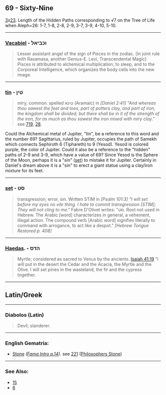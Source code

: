 ## 69 - Sixty-Nine
[3](3)x[23](23). Length of the Hidden Paths corresponding to √7 on the Tree of Life when Aleph=26: 1-7, 1-8, 2-8, 2-9, 3-7, 3-9, 4-10, 5-10.

---

### [Vacabiel](/keys/VKBIAL) - וכביאל
> Lesser assistant angel of the sign of Pisces in the zodiac. [In joint rule with Rasamasa, another Genius-E. Levi, Transcendental Magic} Pisces is attributed to alchemical multiplication, to sleep, and to the Corporeal Intelligence, which organizes the body cells into the new image.

---

### [tin](/keys/TIN) - טין
> miry, common. spelled טינא (Aramaic) in *[Daniel 2:41] "And whereas thou sawest the feet and toes, part of potters clay, and part of iron, the kingdom shall be divided; but there shall be in it of the strength of the iron, for as much as thou sawest the iron mixed with miry clay."* see [719](719), [28](28).

Could the Alchemical metal of Jupiter, "tin", be a reference to this word and the number 69? Sagittarius, ruled by Jupiter, occupies the path of Samekh which connects Sephiroth 6 (Tiphareth) to 9 (Yesod). Yesod is colored purple, the color of Jupiter. Could it also be a reference to the "hidden" paths of 2-9 and 3-9, which have a value of 69? Since Yesod is the Sphere of the Moon, perhaps it is a "sin" ([set](/keys/ST)) to mistake it for Jupiter. Certainly in Daniel's dream above it is a "sin" to erect a giant statue using a clay/iron mixture for its feet.

---

### [set](/keys/ST) - סט
> transgression; error, sin. Written STIM in *[Psalm 101:3] "I will set before my eyes no vile thing. I hate to commit transgression [STIM]; They will not cling to me."* Fabre D'Olivet writes: "סט. Root not used in Hebrew. The Arabic [word] characterizes in general, a vehement, illegal action. The compound verb [Arabic word] signifies literally to command with arrogance, to act like a despot." *[Hebrew Tongue Restored p. 408]*

---

### [Haedas](/keys/HDS). - הדס
> Myrtle; considered as sacred to Venus by the ancients. [Isaiah 41:19](http://biblehub.com/isaiah/41-19.htm) "I will put in the desert the Cedar and the Acacia, the Myrtle and the Olive. I will set pines in the wasteland, the fir and the cypress together.

---

## Latin/Greek

---

### Diabolos (Latin)
> Devil; slanderer.

---

### English Gematria:

- [Stone](/english?word=Stone) *([Fama Intro p.14](https://archive.org/stream/fameconfessionof00vaug#page/n14/mode/2up))*. see [221](221) ([Philosophers Stone](/english?word=Philosophers+Stone))

---

### See Also:

- [15](15)
- [6](6)
